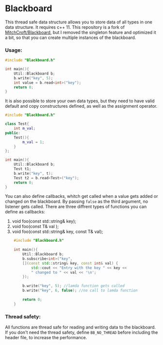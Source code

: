 # Blackboard
This thread safe data structure allows you to store data of all types in one data structure.
It requires c++ 11. This repository is a fork of [MitchCroft/Blackboard](https://github.com/MitchCroft/Blackboard),
but I removed the singleton feature and optimized it a bit, so that you can create multiple instances of the blackboard.

### Usage:
```cpp
#include "Blackboard.h"

int main(){
    Util::Blackboard b;
    b.write("key", 5);
    int value = b.read<int>("key");
    return 0;
}
```

It is also possible to store your own data types, but they need to have valid default and copy constructures defined, as well as the assignment operator.

```cpp
#include "Blackboard.h"

class Test{
    int m_val;
public:
    Test(){
        m_val = 1;
    }
};

int main(){
    Util::Blackboard b;
    Test t1;
    b.write("key", t);
    Test t2 = b.read<Test>("key");
    return 0;
}
```

You can also define callbacks, whitch get called when a value gets added or changed on the blackboard. By passing `false` as the third argument, no listener gets called. There are three diffrent types of functions you can define as callbacks:

1. void foo(const std::string& key);
2. void foo(const T& val );
3. void foo(const std::string& key, const T& val);

```cpp
    #include "Blackboard.h"
    
    int main(){
        Util::Blackboard b;
        b.subscribe<int>("key",
        [](const std::string& key, const int& val) {
		    std::cout << "Entry with the key " << key <<
		    " changed to " << val << '\n';
	    });
	    
        b.write("key", 5); //lamda function gets called
        b.write("key", 6, false); //no call to lamda function
        
        return 0;
    }
```

### Thread safety:
All functions are thread safe for reading and writing data to the blackboard.
If you don't need the thread safety, define `BB_NO_THREAD` before including the header file, to increase the performance.
